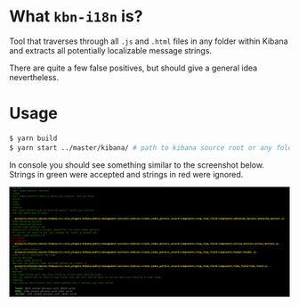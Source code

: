 # What `kbn-i18n` is?
Tool that traverses through all `.js` and `.html` files in any folder within Kibana and extracts all potentially localizable message strings.

There are quite a few false positives, but should give a general idea nevertheless.

# Usage

```bash
$ yarn build
$ yarn start ../master/kibana/ # path to kibana source root or any folder within it.
```

In console you should see something similar to the screenshot below. Strings in green were accepted and strings in red
were ignored.

![alt text](https://raw.githubusercontent.com/azasypkin/kbn-i18n/master/screenshots/output.png)


